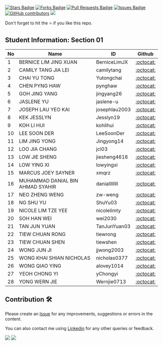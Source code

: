 <a href="https://github.com/drshahizan/software-engineering/stargazers"><img src="https://img.shields.io/github/stars/drshahizan/software-engineering" alt="Stars Badge"/></a>
<a href="https://github.com/drshahizan/software-engineering/network/members"><img src="https://img.shields.io/github/forks/drshahizan/software-engineering" alt="Forks Badge"/></a>
<a href="https://github.com/drshahizan/software-engineering/pulls"><img src="https://img.shields.io/github/issues-pr/drshahizan/software-engineering" alt="Pull Requests Badge"/></a>
<a href="https://github.com/drshahizan/software-engineering"><img src="https://img.shields.io/github/issues/drshahizan/software-engineering" alt="Issues Badge"/></a>
<a href="https://github.com/drshahizan/software-engineering/graphs/contributors"><img alt="GitHub contributors" src="https://img.shields.io/github/contributors/drshahizan/software-engineering?color=2b9348"></a>
![](https://visitor-badge.glitch.me/badge?page_id=drshahizan/software-engineering)

Don't forget to hit the :star: if you like this repo.

## Student Information: Section 01

| No | Name | ID |  Github |
| ----- | ----- | ------ | :------: |
| 1 | BERNICE LIM JING XUAN | BerniceLimJX | [:octocat:](https://github.com/BerniceLimJX) |
| 2 | CAMILY TANG JIA LEI | camilytang | [:octocat:](https://github.com/camilytang) |
| 3 | CHAI YU TONG | Yutongchai | [:octocat:](https://github.com/Yutongchai) |
| 4 | CHEN PYNG HAW | pynghaw | [:octocat:](https://github.com/pynghaw) |
| 5 | GOH JING YANG | jingyang26 | [:octocat:](https://github.com/jingyang26) |
| 6 | JASLENE YU | jaslene-u | [:octocat:](https://github.com/jaslene-u) |
| 7 | JOSEPH LAU YEO KAI | josephlau2003 | [:octocat:](https://github.com/josephlau2003) |
| 8 | KEK JESSLYN | Jesslyn19 | [:octocat:](https://github.com/Jesslyn19) |
| 9 | KOH LI HUI | kohlihui | [:octocat:](https://github.com/kohlihui) |
| 10 | LEE SOON DER | LeeSoonDer | [:octocat:](https://github.com/LeeSoonDer) |
| 11 | LIM JING YONG | Jingyong14 | [:octocat:](https://github.com/Jingyong14) |
| 12 | LOO JIA CHANG | 	jcl03 | [:octocat:](https://github.com/jcl03) |
| 13 | LOW JIE SHENG | jiesheng4616 | [:octocat:](https://github.com/jiesheng4616) |
| 14 | LOW YING XI | lowyingxi | [:octocat:](https://github.com/lowyingxi) |
| 15 | MARCUS JOEY SAYNER | xmqrz| [:octocat:](https://github.com/xmqrz) |
| 16 | MUHAMMAD DANIAL BIN AHMAD SYAHIR | daniallllllll | [:octocat:](https://github.com/daniallllllll) |
| 17 | NEO ZHENG WENG | zw-weng | [:octocat:](https://github.com/zw-weng) |
| 18 | NG SHU YU | ShuYu03 | [:octocat:](https://github.com/ShuYu03) |
| 19 | NICOLE LIM TZE YEE | nicolelimty | [:octocat:](https://github.com/nicolelimty) |
| 20 | SOH HAN WEI | wei2030 | [:octocat:](https://github.com/wei2030) |
| 21 | TAN JUN YUAN | TanJunYuan03 | [:octocat:](https://github.com/TanJunYuan03) |
| 22 | TIEW CHUAN RONG | tiewrong | [:octocat:](https://github.com/tiewrong) |
| 23 | TIEW CHUAN SHEN | tiewshen | [:octocat:](https://github.com/tiewshen) |
| 24 | WONG JUN JI | jjwong2003 | [:octocat:](https://github.com/jjwong2003) |
| 25 | WONG KHAI SHIAN NICHOLAS | nicholas0377 | [:octocat:](https://github.com/nicholas0377) |
| 26 | WONG QIAO YING | alovey1014 | [:octocat:](https://github.com/alovey1014) |
| 27 | YEOH CHONG YI | yChongyi | [:octocat:](https://github.com/yChongyi) |
| 28 | YONG WERN JIE | Wernjie0713 | [:octocat:](https://github.com/Wernjie0713) |

## Contribution 🛠️
Please create an [Issue](https://github.com/drshahizan/software-engineering/issues) for any improvements, suggestions or errors in the content.

You can also contact me using [Linkedin](https://www.linkedin.com/in/drshahizan/) for any other queries or feedback.

![](https://komarev.com/ghpvc/?username=drshahizan&label=Views&color=0e75b6&style=flat)
![](https://hit.yhype.me/github/profile?user_id=81284918)


